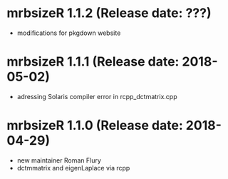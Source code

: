 # mrbsizeR 1.1.2 (Release date: ???)

* modifications for pkgdown website

# mrbsizeR 1.1.1 (Release date: 2018-05-02)

* adressing Solaris compiler error in rcpp_dctmatrix.cpp

# mrbsizeR 1.1.0 (Release date: 2018-04-29)

* new maintainer Roman Flury
* dctmmatrix and eigenLaplace via rcpp



